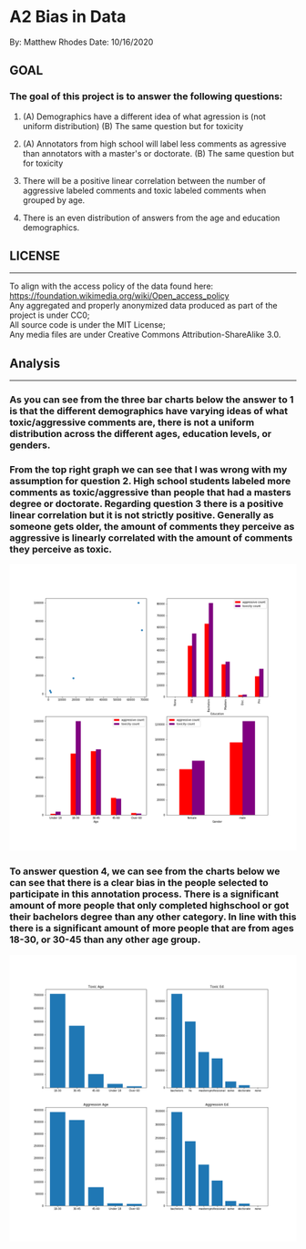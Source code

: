 # A2 Bias in Data
By: Matthew Rhodes
Date: 10/16/2020

## GOAL
### The goal of this project is to answer the following questions:

1. (A) Demographics have a different idea of what agression is (not uniform distribution)
   (B) The same question but for toxicity
   
2. (A) Annotators from high school will label less comments as agressive than annotators with a master's or doctorate.
   (B) The same question but for toxicity
 
   
3. There will be a positive linear correlation between the number of aggressive labeled comments and toxic labeled comments when grouped by age.

4. There is an even distribution of answers from the age and education demographics.

## LICENSE
***
To align with the access policy of the data found here: https://foundation.wikimedia.org/wiki/Open_access_policy <br>
Any aggregated and properly anonymized data produced as part of the project is under CC0; <br>
All source code is under the MIT License; <br>
Any media files are under Creative Commons Attribution-ShareAlike 3.0. <br>

## Analysis
***

### As you can see from the three bar charts below the answer to 1 is that the different demographics have varying ideas of what toxic/aggressive comments are, there is not a uniform distribution across the different ages, education levels, or genders. 

### From the top right graph we can see that I was wrong with my assumption for question 2. High school students labeled more comments as toxic/aggressive than people that had a masters degree or doctorate. Regarding question 3 there is a positive linear correlation but it is not strictly positive. Generally as someone gets older, the amount of comments they perceive as aggressive is linearly correlated with the amount of comments they perceive as toxic.

![alt text](https://github.com/MatthewCodes/data-512/blob/main/data-512-a2/first_graph.png)


### To answer question 4, we can see from the charts below we can see that there is a clear bias in the people selected to participate in this annotation process. There is a significant amount of more people that only completed highschool or got their bachelors degree than any other category. In line with this there is a significant amount of more people that are from ages 18-30, or 30-45 than any other age group. 

![alt text](https://github.com/MatthewCodes/data-512/blob/main/data-512-a2/second_graph.png)
